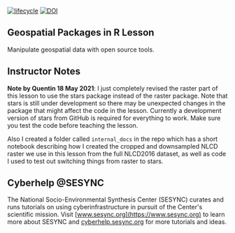[![lifecycle](https://img.shields.io/badge/lifecycle-stable-brightgreen.svg)](https://github.com/SESYNC-ci/sesync-ci.github.io/blob/master/lesson/lesson-lifecycle.md#stable)
[![DOI](https://zenodo.org/badge/DOI/10.5281/zenodo.5710800.svg)](https://doi.org/10.5281/zenodo.5710800)

## Geospatial Packages in R Lesson

Manipulate geospatial data with open source tools.

## Instructor Notes

**Note by Quentin 18 May 2021**: I just completely revised the raster part of this
lesson to use the stars package instead of the raster package. Note that stars
is still under development so there may be unexpected changes in the package that
might affect the code in the lesson. Currently a development version of stars
from GitHub is required for everything to work. Make sure you test the code 
before teaching the lesson. 

Also I created a folder called `internal_docs` in the repo which has a short
notebook describing how I created the cropped and downsampled NLCD raster we 
use in this lesson from the full NLCD2016 dataset, as well as code I used to
test out switching things from raster to stars.

## Cyberhelp @SESYNC

The National Socio-Environmental Synthesis Center (SESYNC) curates and runs
tutorials on using cyberinfrastructure in pursuit of the Center's scientific
mission. Visit [www.sesync.org](https://www.sesync.org) to learn more about
SESYNC and [cyberhelp.sesync.org](https://cyberhelp.sesync.org) for more
tutorials and ideas.
